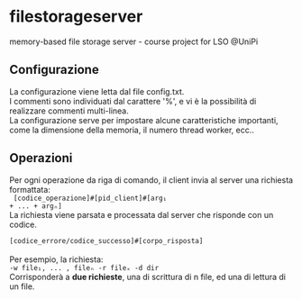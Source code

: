 # filestorageserver
memory-based file storage server - course project for LSO @UniPi

## Configurazione
La configurazione viene letta dal file config.txt. <br>
I commenti sono individuati dal carattere '%', e vi è la possibilità di realizzare commenti multi-linea.  <br>
La configurazione serve per impostare alcune caratteristiche importanti, come la dimensione della memoria, il numero thread worker, ecc..

## Operazioni
Per ogni operazione da riga di comando, il client invia al server una richiesta formattata: <br> <code> 
[codice_operazione]#[pid_client]#[arg₁ + ... + argₙ]</code> <br> 
La richiesta viene parsata e processata dal server che risponde con un codice. <br><code>
[codice_errore/codice_successo]#[corpo_risposta]</code> 
<br> <br>
Per esempio, la richiesta: <br>  `-w file₁, ... , fileₙ -r fileₓ -d dir` <br>
Corrisponderà a <b> due richieste</b>, una di scrittura di n file, ed una di lettura di un file. 